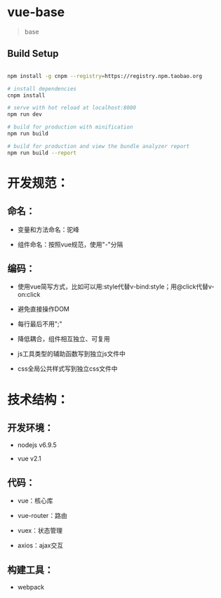 # vue-base

> base

## Build Setup

``` bash

npm install -g cnpm --registry=https://registry.npm.taobao.org

# install dependencies
cnpm install

# serve with hot reload at localhost:8080
npm run dev

# build for production with minification
npm run build

# build for production and view the bundle analyzer report
npm run build --report
```

# 开发规范：

## 命名：

* 变量和方法命名：驼峰

* 组件命名：按照vue规范，使用"-"分隔

## 编码：

* 使用vue简写方式，比如可以用:style代替v-bind:style；用@click代替v-on:click

* 避免直接操作DOM

* 每行最后不用";"

* 降低耦合，组件相互独立、可复用

* js工具类型的辅助函数写到独立js文件中

* css全局公共样式写到独立css文件中


# 技术结构：

## 开发环境：

* nodejs v6.9.5

* vue v2.1

## 代码：

* vue：核心库

* vue-router：路由

* vuex：状态管理

* axios：ajax交互

## 构建工具：

* webpack
